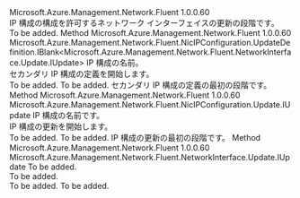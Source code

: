 <Type Name="IWithIPConfiguration" FullName="Microsoft.Azure.Management.Network.Fluent.NetworkInterface.Update.IWithIPConfiguration">
  <TypeSignature Language="C#" Value="public interface IWithIPConfiguration" />
  <TypeSignature Language="ILAsm" Value=".class public interface auto ansi abstract IWithIPConfiguration" />
  <TypeSignature Language="DocId" Value="T:Microsoft.Azure.Management.Network.Fluent.NetworkInterface.Update.IWithIPConfiguration" />
  <TypeSignature Language="VB.NET" Value="Public Interface IWithIPConfiguration" />
  <TypeSignature Language="F#" Value="type IWithIPConfiguration = interface" />
  <AssemblyInfo>
    <AssemblyName>Microsoft.Azure.Management.Network.Fluent</AssemblyName>
    <AssemblyVersion>1.0.0.60</AssemblyVersion>
  </AssemblyInfo>
  <Interfaces />
  <Docs>
    <summary>
            IP 構成の構成を許可するネットワーク インターフェイスの更新の段階です。
            </summary>
    <remarks>To be added.</remarks>
  </Docs>
  <Members>
    <Member MemberName="DefineSecondaryIPConfiguration">
      <MemberSignature Language="C#" Value="public Microsoft.Azure.Management.Network.Fluent.NicIPConfiguration.UpdateDefinition.IBlank&lt;Microsoft.Azure.Management.Network.Fluent.NetworkInterface.Update.IUpdate&gt; DefineSecondaryIPConfiguration (string name);" />
      <MemberSignature Language="ILAsm" Value=".method public hidebysig newslot virtual instance class Microsoft.Azure.Management.Network.Fluent.NicIPConfiguration.UpdateDefinition.IBlank`1&lt;class Microsoft.Azure.Management.Network.Fluent.NetworkInterface.Update.IUpdate&gt; DefineSecondaryIPConfiguration(string name) cil managed" />
      <MemberSignature Language="DocId" Value="M:Microsoft.Azure.Management.Network.Fluent.NetworkInterface.Update.IWithIPConfiguration.DefineSecondaryIPConfiguration(System.String)" />
      <MemberSignature Language="VB.NET" Value="Public Function DefineSecondaryIPConfiguration (name As String) As IBlank(Of IUpdate)" />
      <MemberSignature Language="F#" Value="abstract member DefineSecondaryIPConfiguration : string -&gt; Microsoft.Azure.Management.Network.Fluent.NicIPConfiguration.UpdateDefinition.IBlank&lt;Microsoft.Azure.Management.Network.Fluent.NetworkInterface.Update.IUpdate&gt;" Usage="iWithIPConfiguration.DefineSecondaryIPConfiguration name" />
      <MemberType>Method</MemberType>
      <AssemblyInfo>
        <AssemblyName>Microsoft.Azure.Management.Network.Fluent</AssemblyName>
        <AssemblyVersion>1.0.0.60</AssemblyVersion>
      </AssemblyInfo>
      <ReturnValue>
        <ReturnType>Microsoft.Azure.Management.Network.Fluent.NicIPConfiguration.UpdateDefinition.IBlank&lt;Microsoft.Azure.Management.Network.Fluent.NetworkInterface.Update.IUpdate&gt;</ReturnType>
      </ReturnValue>
      <Parameters>
        <Parameter Name="name" Type="System.String" />
      </Parameters>
      <Docs>
        <param name="name">IP 構成の名前。</param>
        <summary>
            セカンダリ IP 構成の定義を開始します。
            </summary>
        <returns>To be added.</returns>
        <remarks>To be added.</remarks>
        <return>セカンダリ IP 構成の定義の最初の段階です。</return>
      </Docs>
    </Member>
    <Member MemberName="UpdateIPConfiguration">
      <MemberSignature Language="C#" Value="public Microsoft.Azure.Management.Network.Fluent.NicIPConfiguration.Update.IUpdate UpdateIPConfiguration (string name);" />
      <MemberSignature Language="ILAsm" Value=".method public hidebysig newslot virtual instance class Microsoft.Azure.Management.Network.Fluent.NicIPConfiguration.Update.IUpdate UpdateIPConfiguration(string name) cil managed" />
      <MemberSignature Language="DocId" Value="M:Microsoft.Azure.Management.Network.Fluent.NetworkInterface.Update.IWithIPConfiguration.UpdateIPConfiguration(System.String)" />
      <MemberSignature Language="VB.NET" Value="Public Function UpdateIPConfiguration (name As String) As IUpdate" />
      <MemberSignature Language="F#" Value="abstract member UpdateIPConfiguration : string -&gt; Microsoft.Azure.Management.Network.Fluent.NicIPConfiguration.Update.IUpdate" Usage="iWithIPConfiguration.UpdateIPConfiguration name" />
      <MemberType>Method</MemberType>
      <AssemblyInfo>
        <AssemblyName>Microsoft.Azure.Management.Network.Fluent</AssemblyName>
        <AssemblyVersion>1.0.0.60</AssemblyVersion>
      </AssemblyInfo>
      <ReturnValue>
        <ReturnType>Microsoft.Azure.Management.Network.Fluent.NicIPConfiguration.Update.IUpdate</ReturnType>
      </ReturnValue>
      <Parameters>
        <Parameter Name="name" Type="System.String" />
      </Parameters>
      <Docs>
        <param name="name">IP 構成の名前です。</param>
        <summary>
            IP 構成の更新を開始します。
            </summary>
        <returns>To be added.</returns>
        <remarks>To be added.</remarks>
        <return>IP 構成の更新の最初の段階です。</return>
      </Docs>
    </Member>
    <Member MemberName="WithoutIPConfiguration">
      <MemberSignature Language="C#" Value="public Microsoft.Azure.Management.Network.Fluent.NetworkInterface.Update.IUpdate WithoutIPConfiguration (string name);" />
      <MemberSignature Language="ILAsm" Value=".method public hidebysig newslot virtual instance class Microsoft.Azure.Management.Network.Fluent.NetworkInterface.Update.IUpdate WithoutIPConfiguration(string name) cil managed" />
      <MemberSignature Language="DocId" Value="M:Microsoft.Azure.Management.Network.Fluent.NetworkInterface.Update.IWithIPConfiguration.WithoutIPConfiguration(System.String)" />
      <MemberSignature Language="VB.NET" Value="Public Function WithoutIPConfiguration (name As String) As IUpdate" />
      <MemberSignature Language="F#" Value="abstract member WithoutIPConfiguration : string -&gt; Microsoft.Azure.Management.Network.Fluent.NetworkInterface.Update.IUpdate" Usage="iWithIPConfiguration.WithoutIPConfiguration name" />
      <MemberType>Method</MemberType>
      <AssemblyInfo>
        <AssemblyName>Microsoft.Azure.Management.Network.Fluent</AssemblyName>
        <AssemblyVersion>1.0.0.60</AssemblyVersion>
      </AssemblyInfo>
      <ReturnValue>
        <ReturnType>Microsoft.Azure.Management.Network.Fluent.NetworkInterface.Update.IUpdate</ReturnType>
      </ReturnValue>
      <Parameters>
        <Parameter Name="name" Type="System.String" />
      </Parameters>
      <Docs>
        <param name="name">To be added.</param>
        <summary>To be added.</summary>
        <returns>To be added.</returns>
        <remarks>To be added.</remarks>
      </Docs>
    </Member>
  </Members>
</Type>